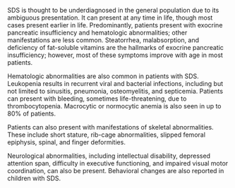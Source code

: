 SDS is thought to be underdiagnosed in the general population due to its ambiguous presentation. It can present at any time in life, though most cases present earlier in life. Predominantly, patients present with exocrine pancreatic insufficiency and hematologic abnormalities; other manifestations are less common. Steatorrhea, malabsorption, and deficiency of fat-soluble vitamins are the hallmarks of exocrine pancreatic insufficiency; however, most of these symptoms improve with age in most patients.

Hematologic abnormalities are also common in patients with SDS. Leukopenia results in recurrent viral and bacterial infections, including but not limited to sinusitis, pneumonia, osteomyelitis, and septicemia. Patients can present with bleeding, sometimes life-threatening, due to thrombocytopenia. Macrocytic or normocytic anemia is also seen in up to 80% of patients.

Patients can also present with manifestations of skeletal abnormalities. These include short stature, rib-cage abnormalities, slipped femoral epiphysis, spinal, and finger deformities.

Neurological abnormalities, including intellectual disability, depressed attention span, difficulty in executive functioning, and impaired visual motor coordination, can also be present. Behavioral changes are also reported in children with SDS.